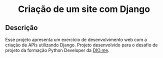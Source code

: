 <h1 align="center">Criação de um site com Django</h1>

## Descrição
<p>Esse projeto apresenta um exercício de desenvolvimento web com a criação de APIs utilizando Django. Projeto desenvolvido para o desafio de projeto da formação Python Developer da <a href="http://dio.me">DIO.me</a>.</p>
